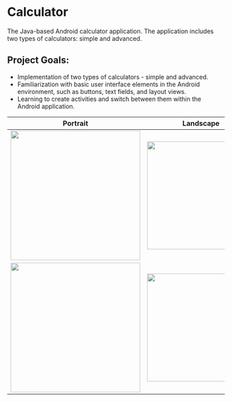 # Calculator
The Java-based Android calculator application. The application includes two types of calculators: simple and advanced.

## Project Goals:

* Implementation of two types of calculators - simple and advanced.
* Familiarization with basic user interface elements in the Android environment, such as buttons, text fields, and layout views.
* Learning to create activities and switch between them within the Android application.
  
Portrait  | Landscape
------------- | -------------
<img src="https://github.com/Nerekk/AndroidCalculator/assets/129552611/1f8241e3-95e2-4b40-99db-5a3fab0cfb26" width="300"> | <img src="https://github.com/Nerekk/AndroidCalculator/assets/129552611/8d3c95af-a9e5-42e6-bacf-55e267986abc" height="250">
<img src="https://github.com/Nerekk/AndroidCalculator/assets/129552611/9c0337af-5a2a-4f9d-874a-57989edeae8e" width="300">  |  <img src="https://github.com/Nerekk/AndroidCalculator/assets/129552611/85c37e31-dd57-4f87-b0b2-856cd3d25698" height="250">

